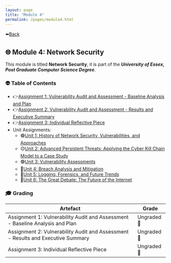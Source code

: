```yaml
---
layout: page
title: "Module 4"
permalink: /pages/module4.html
---
```


⬅️[Back](/index.html)

## 🌐 Module 4: Network Security

This module is titled **Network Security**, it is part of the ***University of Essex, Post Graduate Computer Science Degree***.

### 👽 Table of Contents

- 👉[Assignment 1: Vulnerability Audit and Assessment - Baseline Analysis and Plan](/pages/module4/assignment1/m4a1.html)
- 👉[Assignment 2: Vulnerability Audit and Assessment - Results and Executive Summary](/pages/module4/assignment2/m4a2.html)
- 👉[Assignment 3: Individual Reflective Piece](/pages/module4/assignment3/m4a3.html)
- Unit Assignments:
  - 🟢[Unit 1: History of Network Security, Vulnerabilities, and Approaches](/pages/module4/unit-assignments/unit1/m4u1.html)
  - 🟡[Unit 2: Advanced Persistent Threats: Applying the Cyber Kill Chain Model to a Case Study](/pages/module4/unit-assignments/unit2/m4u2.html)
  - 🟢[Unit 3: Vulnerability Assessments](/pages/module4/unit-assignments/unit3/m4u3.html)
  - 🔴[Unit 4: Breach Analysis and Mitigation](/pages/module4/unit-assignments/unit4/m4u4.html)
  - 🔴[Unit 5: Logging, Forensics, and Future Trends](/pages/module4/unit-assignments/unit5/m4u5.html)
  - 🔴[Unit 6: The Great Debate: The Future of the Internet](/pages/module4/unit-assignments/unit6/m4u6.html)

### 🎓 Grading

| Artefact                           | Grade                |
| ---------------------------------- | -------------------- |
| Assignment 1: Vulnerability Audit and Assessment - Baseline Analysis and Plan | Ungraded🚧 |
| Assignment 2: Vulnerability Audit and Assessment - Results and Executive Summary   | Ungraded🚧       |
| Assignment 3: Individual Reflective Piece | Ungraded🚧 |  
